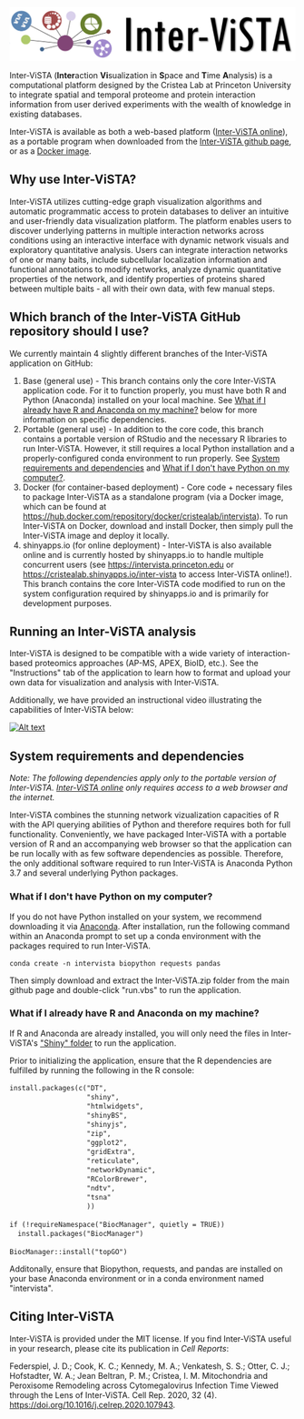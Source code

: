 ![alt text](./Shiny/www/logo_intervista_new.png "Inter-ViSTA (portable)")

Inter-ViSTA (**Inter**action **Vi**sualization in **S**pace and **T**ime **A**nalysis) is a computational platform designed by the Cristea Lab at Princeton University to integrate spatial and temporal proteome and protein interaction information from user derived experiments with the wealth of knowledge in existing databases. 

Inter-ViSTA is available as both a web-based platform ([Inter-ViSTA online](http://intervista.princeton.edu)), as a portable program when downloaded from the [Inter-ViSTA github page](https://github.com/cristealab/Inter-ViSTA), or as a [Docker image](https://hub.docker.com/repository/docker/cristealab/intervista).

## Why use Inter-ViSTA?
Inter-ViSTA utilizes cutting-edge graph visualization algorithms and automatic programmatic access to protein databases to deliver an intuitive and user-friendly data visualization platform. The platform enables users to discover underlying patterns in multiple interaction networks across conditions using an interactive interface with dynamic network visuals and exploratory quantitative analysis. Users can integrate interaction networks of one or many baits, include subcellular localization information and functional annotations to modify networks, analyze dynamic quantitative properties of the network, and identify properties of proteins shared between multiple baits - all with their own data, with few manual steps.

## Which branch of the Inter-ViSTA GitHub repository should I use?
We currently maintain 4 slightly different branches of the Inter-ViSTA application on GitHub:

1. Base (general use) - This branch contains only the core Inter-ViSTA application code. For it to function properly, you must have both R and Python (Anaconda) installed on your local machine. See [What if I already have R and Anaconda on my machine?](#What-if-I-already-have-R-and-Anaconda-on-my-machine?) below for more information on specific dependencies.
2. Portable (general use) - In addition to the core code, this branch contains a portable version of RStudio and the necessary R libraries to run Inter-ViSTA. However, it still requires a local Python installation and a properly-configured conda environment to run properly. See [System requirements and dependencies](#System-requirements-and-dependencies) and [What if I don't have Python on my computer?](#What-if-I-don't-have-Python-on-my-computer?).
3. Docker (for container-based deployment) - Core code + necessary files to package Inter-ViSTA as a standalone program (via a Docker image, which can be found at https://hub.docker.com/repository/docker/cristealab/intervista). To run Inter-ViSTA on Docker, download and install Docker, then simply pull the Inter-ViSTA image and deploy it locally.
4. shinyapps.io (for online deployment) - Inter-ViSTA is also available online and is currently hosted by shinyapps.io to handle multiple concurrent users (see https://intervista.princeton.edu or https://cristealab.shinyapps.io/inter-vista to access Inter-ViSTA online!). This branch contains the core Inter-ViSTA code modified to run on the system configuration required by shinyapps.io and is primarily for development purposes.

## Running an Inter-ViSTA analysis
Inter-ViSTA is designed to be compatible with a wide variety of interaction-based proteomics approaches (AP-MS, APEX, BioID, etc.). See the "Instructions" tab of the application to learn how to format and upload your own data for visualization and analysis with Inter-ViSTA.

Additionally, we have provided an instructional video illustrating the capabilities of Inter-ViSTA below:

[![Alt text](https://img.youtube.com/vi/9d80gxNqKTw/0.jpg)](https://www.youtube.com/watch?v=9d80gxNqKTw)

## System requirements and dependencies
*Note: The following dependencies apply only to the portable version of Inter-ViSTA. [Inter-ViSTA online](http://intervista.princeton.edu) only requires access to a web browser and the internet.*

Inter-ViSTA combines the stunning network vizualization capacities of R with the API querying abilities of Python and therefore requires both for full functionality. Conveniently, we have packaged Inter-ViSTA with a portable version of R and an accompanying web browser so that the application can be run locally with as few software dependencies as possible. Therefore, the only additional software required to run Inter-ViSTA is Anaconda Python 3.7 and several underlying Python packages.

### What if I don't have Python on my computer?
If you do not have Python installed on your system, we recommend downloading it via [Anaconda](https://www.anaconda.com). After installation, run the following command within an Anaconda prompt to set up a conda environment with the packages required to run Inter-ViSTA.
```
conda create -n intervista biopython requests pandas
```
Then simply download and extract the Inter-ViSTA.zip folder from the main github page and double-click "run.vbs" to run the application.

### What if I already have R and Anaconda on my machine?
If R and Anaconda are already installed, you will only need the files in Inter-ViSTA's ["Shiny" folder](./Shiny) to run the application.

Prior to initializing the application, ensure that the R dependencies are fulfilled by running the following in the R console:
```
install.packages(c("DT",
                   "shiny",
                   "htmlwidgets",
                   "shinyBS",
                   "shinyjs",
                   "zip",
                   "ggplot2",
                   "gridExtra",
                   "reticulate",
                   "networkDynamic",
                   "RColorBrewer",
                   "ndtv",
                   "tsna"
                   ))

if (!requireNamespace("BiocManager", quietly = TRUE))
  install.packages("BiocManager")

BiocManager::install("topGO")
```
 Additonally, ensure that Biopython, requests, and pandas are installed on your base Anaconda environment or in a conda environment named "intervista".
 
 ## Citing Inter-ViSTA
 Inter-ViSTA is provided under the MIT license. If you find Inter-ViSTA useful in your research, please cite its publication in *Cell Reports*:
 
 Federspiel, J. D.; Cook, K. C.; Kennedy, M. A.; Venkatesh, S. S.; Otter, C. J.; Hofstadter, W. A.; Jean Beltran, P. M.; Cristea, I. M. Mitochondria and Peroxisome Remodeling across Cytomegalovirus Infection Time Viewed through the Lens of Inter-ViSTA. Cell Rep. 2020, 32 (4). https://doi.org/10.1016/j.celrep.2020.107943.
